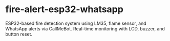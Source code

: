 # fire-alert-esp32-whatsapp
ESP32-based fire detection system using LM35, flame sensor, and WhatsApp alerts via CallMeBot. Real-time monitoring with LCD, buzzer, and button reset.

